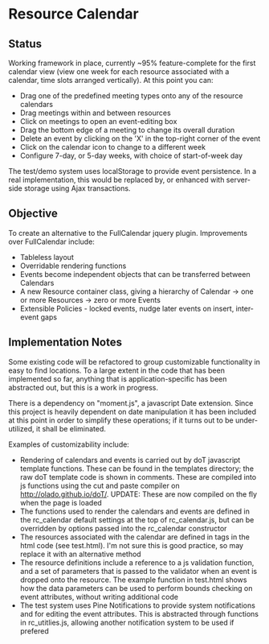 # Resource Calendar

## Status
Working framework in place, currently ~95% feature-complete for the first calendar view (view one week for each
resource associated with a calendar, time slots arranged vertically). At this point you can:
* Drag one of the predefined meeting types onto any of the resource calendars
* Drag meetings within and between resources
* Click on meetings to open an event-editing box
* Drag the bottom edge of a meeting to change its overall duration
* Delete an event by clicking on the 'X' in the top-right corner of the event
* Click on the calendar icon to change to a different week
* Configure 7-day, or 5-day weeks, with choice of start-of-week day

The test/demo system uses localStorage to provide event persistence. In a real implementation, this would be
replaced by, or enhanced with server-side storage using Ajax transactions.


## Objective
To create an alternative to the FullCalendar jquery plugin. Improvements over FullCalendar include:
* Tableless layout
* Overridable rendering functions
* Events become independent objects that can be transferred between Calendars
* A new Resource container class, giving a hierarchy of Calendar -> one or more Resources -> zero or more Events
* Extensible Policies - locked events, nudge later events on insert, inter-event gaps

## Implementation Notes
Some existing code will be refactored to group customizable functionality in easy to find locations. To a large extent
in the code that has been implemented so far, anything that is application-specific has been abstracted out, but
this is a work in progress.

There is a dependency on "moment.js", a javascript Date extension. Since this project is heavily dependent on date
manipulation it has been included at this point in order to simplify these operations; if it turns out to be under-utilized,
it shall be eliminated.

Examples of customizability include:
* Rendering of calendars and events is carried out by doT javascript template functions. These can be found
in the templates directory; the raw doT template code is shown in comments. These are compiled into js functions using the
cut and paste compiler on http://olado.github.io/doT/. UPDATE: These are now compiled on the fly when the page is loaded
* The functions used to render the calendars and events are defined in the rc_calendar default settings at the
top of rc_calendar.js, but can be overridden by options passed into the rc_calendar constructor
* The resources associated with the calendar are defined in <resource> tags in the html code (see test.html). I'm not
sure this is good practice, so may replace it with an alternative method
* The resource definitions include a reference to a js validation function, and a set of parameters that is passed to the
validator when an event is dropped onto the resource. The example function in test.html shows how the data parameters can
be used to perform bounds checking on event attributes, without writing additional code
* The test system uses Pine Notifications to provide system notifications and for editing the event attributes.
This is abstracted through functions in rc_utitlies.js, allowing another notification system to be used if prefered
